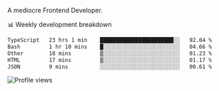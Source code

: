 A mediocre Frontend Developer.

📊 Weekly development breakdown
<!--START_SECTION:waka-->

```txt
TypeScript   23 hrs 1 min    ███████████████████████░░   92.04 %
Bash         1 hr 10 mins    █░░░░░░░░░░░░░░░░░░░░░░░░   04.66 %
Other        18 mins         ▒░░░░░░░░░░░░░░░░░░░░░░░░   01.23 %
HTML         17 mins         ▒░░░░░░░░░░░░░░░░░░░░░░░░   01.17 %
JSON         9 mins          ░░░░░░░░░░░░░░░░░░░░░░░░░   00.61 %
```

<!--END_SECTION:waka-->

<img src="https://gpvc.arturio.dev/iqbalfasri" alt="Profile views"/>
